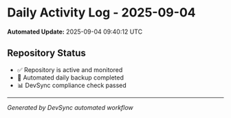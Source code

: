 # Daily Activity Log - 2025-09-04

**Automated Update:** 2025-09-04 09:40:12 UTC

## Repository Status
- ✅ Repository is active and monitored
- 🔄 Automated daily backup completed
- 📊 DevSync compliance check passed

---
*Generated by DevSync automated workflow*
